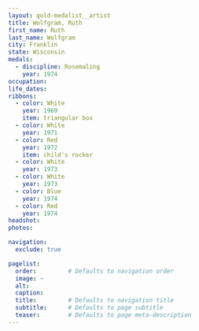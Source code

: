 ```yaml
---
layout: gold-medalist__artist
title: Wolfgram, Ruth
first_name: Ruth
last_name: Wolfgram
city: Franklin
state: Wisconsin
medals: 
  - discipline: Rosemaling
    year: 1974
occupation:
life_dates:
ribbons:
  - color: White
    year: 1969
    item: triangular box
  - color: White
    year: 1971
  - color: Red
    year: 1972
    item: child's rocker
  - color: White
    year: 1973
  - color: White
    year: 1973
  - color: Blue
    year: 1974
  - color: Red
    year: 1974
headshot:
photos:

navigation:
  exclude: true

pagelist:
  order:         # Defaults to navigation order  
  image: ~
  alt:
  caption:
  title:         # Defaults to navigation title
  subtitle:      # Defaults to page subtitle
  teaser:        # Defaults to page meta-description  
---
```

